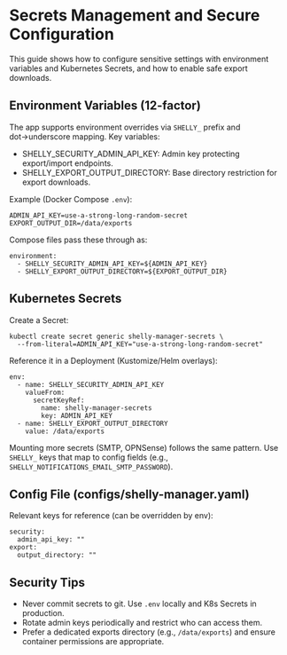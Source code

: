 # Secrets Management and Secure Configuration

This guide shows how to configure sensitive settings with environment variables and Kubernetes Secrets, and how to enable safe export downloads.

## Environment Variables (12-factor)

The app supports environment overrides via `SHELLY_` prefix and dot→underscore mapping. Key variables:

- SHELLY_SECURITY_ADMIN_API_KEY: Admin key protecting export/import endpoints.
- SHELLY_EXPORT_OUTPUT_DIRECTORY: Base directory restriction for export downloads.

Example (Docker Compose `.env`):

```
ADMIN_API_KEY=use-a-strong-long-random-secret
EXPORT_OUTPUT_DIR=/data/exports
```

Compose files pass these through as:

```
environment:
  - SHELLY_SECURITY_ADMIN_API_KEY=${ADMIN_API_KEY}
  - SHELLY_EXPORT_OUTPUT_DIRECTORY=${EXPORT_OUTPUT_DIR}
```

## Kubernetes Secrets

Create a Secret:

```
kubectl create secret generic shelly-manager-secrets \
  --from-literal=ADMIN_API_KEY="use-a-strong-long-random-secret"
```

Reference it in a Deployment (Kustomize/Helm overlays):

```
env:
  - name: SHELLY_SECURITY_ADMIN_API_KEY
    valueFrom:
      secretKeyRef:
        name: shelly-manager-secrets
        key: ADMIN_API_KEY
  - name: SHELLY_EXPORT_OUTPUT_DIRECTORY
    value: /data/exports
```

Mounting more secrets (SMTP, OPNSense) follows the same pattern. Use `SHELLY_` keys that map to config fields (e.g., `SHELLY_NOTIFICATIONS_EMAIL_SMTP_PASSWORD`).

## Config File (configs/shelly-manager.yaml)

Relevant keys for reference (can be overridden by env):

```
security:
  admin_api_key: ""
export:
  output_directory: ""
```

## Security Tips

- Never commit secrets to git. Use `.env` locally and K8s Secrets in production.
- Rotate admin keys periodically and restrict who can access them.
- Prefer a dedicated exports directory (e.g., `/data/exports`) and ensure container permissions are appropriate.


